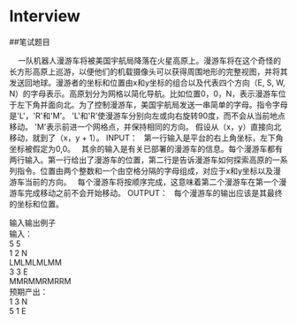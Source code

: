 # Interview
##笔试题目

&nbsp;&nbsp;&nbsp;&nbsp;一队机器人漫游车将被美国宇航局降落在火星高原上。漫游车将在这个奇怪的长方形高原上巡游，以便他们的机载摄像头可以获得周围地形的完整视图，并将其发送回地球。漫游者的坐标和位置由x和y坐标的组合以及代表四个方向（E, S, W, N）的字母表示。高原划分为网格以简化导航。比如位置0，0，N，表示漫游车位于左下角并面向北。为了控制漫游车，美国宇航局发送一串简单的字母。指令字母是'L'，'R'和'M'。 'L'和'R'使漫游车分别向左或向右旋转90度，而不会从当前地点移动。 'M'表示前进一个网格点，并保持相同的方向。
假设从（x，y）直接向北移动，就到了（x，y + 1）。
INPUT：
&nbsp;&nbsp;第一行输入是平台的右上角坐标，左下角坐标被假定为0,0。
&nbsp;&nbsp;其余的输入是有关已部署的漫游车的信息。每个漫游车都有两行输入。第一行给出了漫游车的位置，第二行是告诉漫游车如何探索高原的一系列指令。位置由两个整数和一个由空格分隔的字母组成，对应于x和y坐标以及漫游车当前的方向。
&nbsp;&nbsp;每个漫游车将按顺序完成，这意味着第二个漫游车在第一个漫游车完成移动之前不会开始移动。
OUTPUT：
&nbsp;&nbsp;每个漫游车的输出应该是其最终的坐标和位置。


输入输出例子<br>
输入：<br>
5 5<br>
1 2 N<br>
LMLMLMLMM<br>
3 3 E<br>
MMRMMRMRRM<br>
预期产出：<br>
1 3 N<br>
5 1 E
